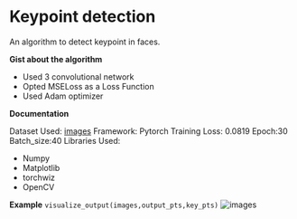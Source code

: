 # Keypoint detection
An algorithm to detect keypoint in faces.

**Gist about the algorithm**
  * Used 3 convolutional network
  * Opted MSELoss as a Loss Function
  * Used Adam optimizer
  
**Documentation**

Dataset Used: [images](https://s3.amazonaws.com/video.udacity-data.com/topher/2018/May/5aea1b91_train-test-data/train-test-data.zip)
Framework: Pytorch
Training Loss: 0.0819
Epoch:30
Batch_size:40
Libraries Used:
* Numpy
* Matplotlib
* torchwiz
* OpenCV

**Example**
```visualize_output(images,output_pts,key_pts)```
![images](https://drive.google.com/file/d/1kzyfPWTUW4svMqALz5XyQow4kKrN30S-/view?usp=sharing)
